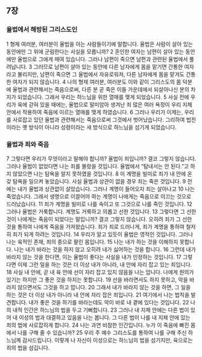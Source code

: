 ## 7장
### 율법에서 해방된 그리스도인
1 형제 여러분, 여러분이 율법을 아는 사람들이기에 말합니다. 율법은 사람이 살아 있는 동안에만 그 위에 군림한다는 사실을 모릅니까?
2 혼인한 여자는 남편이 살아 있는 동안에만 율법으로 그에게 매여 있습니다. 그러나 남편이 죽으면 남편과 관련된 율법에서 풀려납니다.
3 그러므로 남편이 살아 있는 동안에 다른 남자에게 몸을 맡기면 간통한 여자라고 불리지만, 남편이 죽으면 그 율법에서 자유로워져, 다른 남자에게 몸을 맡겨도 간통한 여자가 되지 않습니다.
4 나의 형제 여러분, 여러분도 이와 같이 그리스도의 몸 덕분에 율법과 관련해서는 죽음으로써, 다른 분 곧 죽은 이들 가운데에서 되살아나신 분의 차지가 되었습니다. 그래서 우리는 하느님을 위한 열매를 맺게 되었습니다.
5 사실 전에 우리가 육에 갇혀 있을 때에는, 율법으로 말미암아 생겨난 죄 많은 여러 욕정이 우리 지체 안에서 작용하여 죽음에 이르는 열매를 맺게 하였습니다.
6 그러나 우리가 이제는, 우리를 사로잡고 있던 율법과 관련해서는 죽음으로써 그것에서 벗어났습니다. 그리하여 법전이라는 옛 방식이 아니라 성령이라는 새 방식으로 하느님을 섬기게 되었습니다.
### 율법과 죄와 죽음
7 그렇다면 우리가 무엇이라고 말해야 합니까? 율법이 죄입니까? 결코 그렇지 않습니다. 그러나 율법이 없었다면 나는 죄를 몰랐을 것입니다. 율법에서 “탐내서는 안 된다.”고 하지 않았으면 나는 탐욕을 알지 못하였을 것입니다.
8 이 계명을 빌미로 죄가 내 안에 온갖 탐욕을 일으켜 놓았습니다. 사실 율법과 상관이 없을 경우 죄는 죽은 것입니다.
9 전에는 내가 율법과 상관없이 살았습니다. 그러나 계명이 들어오자 죄는 살아나고
10 나는 죽었습니다. 그래서 생명으로 이끌어야 하는 계명이 나에게는 죽음으로 이끄는 것으로 드러났습니다.
11 죄가 계명을 빌미로 나를 속이고 또 그것으로 나를 죽인 것입니다.
12 그러나 율법은 거룩합니다. 계명도 거룩하고 의롭고 선한 것입니다.
13 그렇다면 그 선한 것이 나에게는 죽음이 되었다는 말입니까? 결코 그렇지 않습니다. 오히려 죄가 그 선한 것을 통하여 나에게 죽음을 가져왔습니다. 죄가 죄로 드러나게, 죄가 계명을 통하여 철저히 죄가 되게 하려는 것입니다.
14 우리가 알고 있듯이 율법은 영적인 것입니다. 그러나 나는 육적인 존재, 죄의 종으로 팔린 몸입니다.
15 나는 내가 하는 것을 이해하지 못합니다. 나는 내가 바라는 것을 하지 않고 오히려 내가 싫어하는 것을 합니다.
16 그런데 내가 바라지 않는 것을 한다면, 이는 율법이 좋다는 사실을 내가 인정하는 것입니다.
17 그렇다면 이제 그런 일을 하는 것은 더 이상 내가 아니라, 내 안에 자리 잡고 있는 죄입니다.
18 사실 내 안에, 곧 내 육 안에 선이 자리 잡고 있지 않음을 나는 압니다. 나에게 원의가 있기는 하지만 그 좋은 것을 하지는 못합니다.
19 선을 바라면서도 하지 못하고, 악을 바라지 않으면서도 그것을 하고 맙니다.
20 그래서 내가 바라지 않는 것을 하면, 그 일을 하는 것은 더 이상 내가 아니라 내 안에 자리 잡은 죄입니다.
21 여기에서 나는 법칙을 발견합니다. 내가 좋은 것을 하기를 바라는데도 악이 바로 내 곁에 있다는 것입니다.
22 나의 내적 인간은 하느님의 법을 두고 기뻐합니다.
23 그러나 내 지체 안에는 다른 법이 있어 내 이성의 법과 대결하고 있음을 나는 봅니다. 그 다른 법이 나를 내 지체 안에 있는 죄의 법에 사로잡히게 합니다.
24 나는 과연 비참한 인간입니다. 누가 이 죽음에 빠진 몸에서 나를 구해 줄 수 있습니까?
25 우리 주 예수 그리스도를 통하여 나를 구해 주신 하느님께 감사드립니다. 이렇게 나 자신이 이성으로는 하느님의 법을 섬기지만, 육으로는 죄의 법을 섬깁니다.
